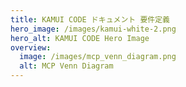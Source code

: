 ```yaml
---
title: KAMUI CODE ドキュメント 要件定義
hero_image: /images/kamui-white-2.png
hero_alt: KAMUI CODE Hero Image
overview:
  image: /images/mcp_venn_diagram.png
  alt: MCP Venn Diagram
---
```

